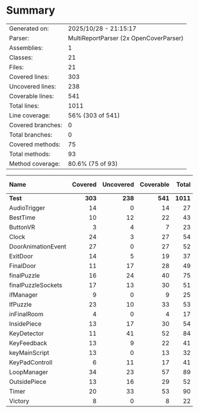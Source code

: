 ﻿# Summary
|||
|:---|:---|
| Generated on: | 2025/10/28 - 21:15:17 |
| Parser: | MultiReportParser (2x OpenCoverParser) |
| Assemblies: | 1 |
| Classes: | 21 |
| Files: | 21 |
| Covered lines: | 303 |
| Uncovered lines: | 238 |
| Coverable lines: | 541 |
| Total lines: | 1011 |
| Line coverage: | 56% (303 of 541) |
| Covered branches: | 0 |
| Total branches: | 0 |
| Covered methods: | 75 |
| Total methods: | 93 |
| Method coverage: | 80.6% (75 of 93) |

|**Name**|**Covered**|**Uncovered**|**Coverable**|**Total**|**Line coverage**|**Covered**|**Total**|**Branch coverage**|**Covered**|**Total**|**Method coverage**|
|:---|---:|---:|---:|---:|---:|---:|---:|---:|---:|---:|---:|
|**Test**|**303**|**238**|**541**|**1011**|**56%**|**0**|**0**|****|**75**|**93**|**80.6%**|
|AudioTrigger|14|0|14|27|100%|0|0||3|3|100%|
|BestTime|10|12|22|43|45.4%|0|0||2|3|66.6%|
|ButtonVR|3|4|7|23|42.8%|0|0||1|2|50%|
|Clock|24|3|27|54|88.8%|0|0||6|6|100%|
|DoorAnimationEvent|27|0|27|52|100%|0|0||7|7|100%|
|ExitDoor|14|5|19|37|73.6%|0|0||4|4|100%|
|FinalDoor|11|17|28|49|39.2%|0|0||4|6|66.6%|
|finalPuzzle|16|24|40|75|40%|0|0||4|7|57.1%|
|finalPuzzleSockets|17|13|30|51|56.6%|0|0||4|5|80%|
|ifManager|9|0|9|25|100%|0|0||3|3|100%|
|IfPuzzle|23|10|33|53|69.6%|0|0||3|5|60%|
|inFinalRoom|4|0|4|17|100%|0|0||1|1|100%|
|InsidePiece|13|17|30|54|43.3%|0|0||3|5|60%|
|KeyDetector|11|41|52|84|21.1%|0|0||2|2|100%|
|KeyFeedback|13|9|22|41|59%|0|0||3|3|100%|
|keyMainScript|13|0|13|32|100%|0|0||3|3|100%|
|KeyPadControll|6|11|17|41|35.2%|0|0||3|4|75%|
|LoopManager|34|23|57|89|59.6%|0|0||10|10|100%|
|OutsidePiece|13|16|29|52|44.8%|0|0||3|5|60%|
|Timer|20|33|53|90|37.7%|0|0||5|8|62.5%|
|Victory|8|0|8|22|100%|0|0||1|1|100%|
